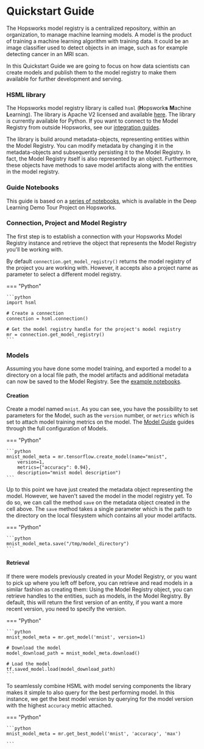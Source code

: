 # Quickstart Guide

The Hopsworks model registry is a centralized repository, within an organization, to manage machine learning models. A model is the product of training a machine learning algorithm with training data. It could be an image classifier used to detect objects in an image, such as for example detecting cancer in an MRI scan.

In this Quickstart Guide we are going to focus on how data scientists can create models and publish them to the model registry to make them available for further development and serving.

### HSML library

The Hopsworks model registry library is called `hsml` (**H**opswork**s** **M**achine **L**earning).
The library is Apache V2 licensed and available [here](https://github.com/logicalclocks/machine-learning-api). The library is currently available for Python.
If you want to connect to the Model Registry from outside Hopsworks, see our [integration guides](setup.md).

The library is build around metadata-objects, representing entities within the Model Registry. You can modify metadata by changing it in the metadata-objects and subsequently persisting it to the Model Registry. In fact, the Model Registry itself is also represented by an object. Furthermore, these objects have methods to save model artifacts along with the entities in the model registry.

### Guide Notebooks

This guide is based on a [series of notebooks](https://github.com/logicalclocks/hops-examples/tree/master/notebooks/ml/hsml), which is available in the Deep Learning Demo Tour Project on Hopsworks.

### Connection, Project and Model Registry

The first step is to establish a connection with your Hopsworks Model Registry instance and retrieve the object that represents the Model Registry you'll be working with.

By default `connection.get_model_registry()` returns the model registry of the project you are working with. However, it accepts also a project name as parameter to select a different model registry.

=== "Python"

    ```python
    import hsml

    # Create a connection
    connection = hsml.connection()

    # Get the model registry handle for the project's model registry
    mr = connection.get_model_registry()
    ```

### Models

Assuming you have done some model training, and exported a model to a directory on a local file path, the model artifacts and additional metadata can now be saved to the Model Registry. See the [example notebooks](https://github.com/logicalclocks/hops-examples/blob/master/notebooks/ml/hsml).

#### Creation

Create a model named `mnist`. As you can see, you have the possibility to set parameters for the Model, such as the `version` number, or `metrics` which is set to attach model training metrics on the model. The [Model Guide](generated/model.md) guides through the full configuration of Models.

=== "Python"

    ```python
    mnist_model_meta = mr.tensorflow.create_model(name="mnist",
        version=1,
        metrics={"accuracy": 0.94},
        description="mnist model description")
    ```

Up to this point we have just created the metadata object representing the model. However, we haven't saved the model in the model registry yet. To do so, we can call the method `save` on the metadata object created in the cell above.
The `save` method takes a single parameter which is the path to the directory on the local filesystem which contains all your model artifacts.

=== "Python"

    ```python
    mnist_model_meta.save("/tmp/model_directory")
    ```

#### Retrieval

If there were models previously created in your Model Registry, or you want to pick up where you left off before, you can retrieve and read models in a similar fashion as creating them:
Using the Model Registry object, you can retrieve handles to the entities, such as models, in the Model Registry. By default, this will return the first version of an entity, if you want a more recent version, you need to specify the version.

=== "Python"

    ```python
    mnist_model_meta = mr.get_model('mnist', version=1)

    # Download the model
    model_download_path = mnist_model_meta.download()

    # Load the model
    tf.saved_model.load(model_download_path)
    ```

To seamlessly combine HSML with model serving components the library makes it simple to also query for the best performing model. In this instance, we get the best model version by querying for the model version with the highest `accuracy` metric attached.

=== "Python"

    ```python
    mnist_model_meta = mr.get_best_model('mnist', 'accuracy', 'max')

    ```
